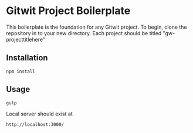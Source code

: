 Gitwit Project Boilerplate
=============

This boilerplate is the foundation for any Gitwit project. To begin, clone the repository in to your new directory. Each project should be titled "gw-projecttitlehere"

Installation
-----------

```
npm install
```

Usage
-----

```
gulp
```

Local server should exist at

```
http://localhost:3000/
```
